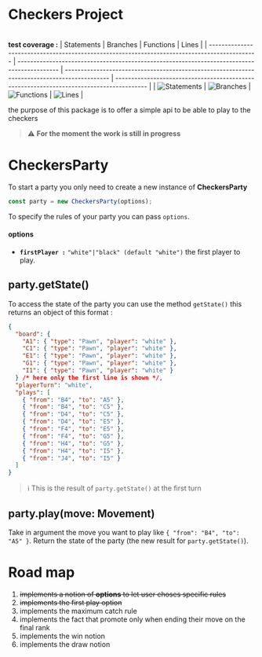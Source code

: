 # Checkers Project

\
**test coverage :**
| Statements | Branches | Functions | Lines |
| --------------------------------------------------------------------------------------------- | ------------------------------------------------------------------------------------------- | -------------------------------------------------------------------------------------------- | ---------------------------------------------------------------------------------------- |
| ![Statements](https://img.shields.io/badge/Coverage-99.72%25-brightgreen.svg "Make me better!") | ![Branches](https://img.shields.io/badge/Coverage-98.8%25-brightgreen.svg "Make me better!") | ![Functions](https://img.shields.io/badge/Coverage-99.1%25-brightgreen.svg "Make me better!") | ![Lines](https://img.shields.io/badge/Coverage-99.72%25-brightgreen.svg "Make me better!") |

the purpose of this package is to offer a simple api to be able to play to the checkers

> :warning: **For the moment the work is still in progress**

# CheckersParty

To start a party you only need to create a new instance of **CheckersParty**

```js
const party = new CheckersParty(options);
```

To specify the rules of your party you can pass `options`.

#### options

- **`firstPlayer :`** `"white"|"black" (default "white")` the first player to play.

## party.getState()

To access the state of the party you can use the method `getState()`
this returns an object of this format :

```json
{
  "board": {
    "A1": { "type": "Pawn", "player": "white" },
    "C1": { "type": "Pawn", "player": "white" },
    "E1": { "type": "Pawn", "player": "white" },
    "G1": { "type": "Pawn", "player": "white" },
    "I1": { "type": "Pawn", "player": "white" }
  } /* here only the first line is shown */,
  "playerTurn": "white",
  "plays": [
    { "from": "B4", "to": "A5" },
    { "from": "B4", "to": "C5" },
    { "from": "D4", "to": "C5" },
    { "from": "D4", "to": "E5" },
    { "from": "F4", "to": "E5" },
    { "from": "F4", "to": "G5" },
    { "from": "H4", "to": "G5" },
    { "from": "H4", "to": "I5" },
    { "from": "J4", "to": "I5" }
  ]
}
```

> :information_source: This is the result of `party.getState()` at the first turn

## party.play(move: Movement)

Take in argument the move you want to play like `{ "from": "B4", "to": "A5" }`.
Return the state of the party (the new result for `party.getState()`).

# Road map

1. ~~implements a notion of **options** to let user choses specific rules~~
2. ~~implements the first play option~~
3. implements the maximum catch rule
4. implements the fact that promote only when ending their move on the final rank
5. implements the win notion
6. implements the draw notion
